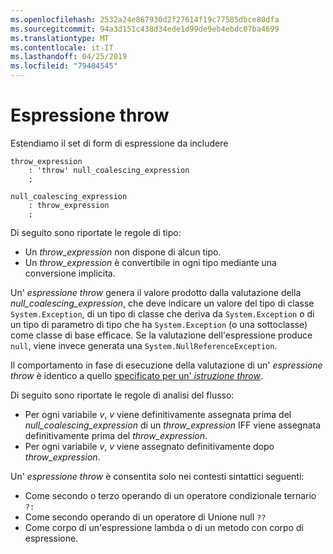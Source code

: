 ```yaml
---
ms.openlocfilehash: 2532a24e867930d2f27614f19c77585dbce80dfa
ms.sourcegitcommit: 94a3d151c438d34ede1d99de9eb4ebdc07ba4699
ms.translationtype: MT
ms.contentlocale: it-IT
ms.lasthandoff: 04/25/2019
ms.locfileid: "79484545"
---
```

# <a name="throw-expression"></a>Espressione throw

Estendiamo il set di form di espressione da includere

```antlr
throw_expression
    : 'throw' null_coalescing_expression
    ;

null_coalescing_expression
    : throw_expression
    ;
```

Di seguito sono riportate le regole di tipo:

- Un *throw_expression* non dispone di alcun tipo.
- Un *throw_expression* è convertibile in ogni tipo mediante una conversione implicita.

Un' *espressione throw* genera il valore prodotto dalla valutazione della *null_coalescing_expression*, che deve indicare un valore del tipo di classe `System.Exception`, di un tipo di classe che deriva da `System.Exception` o di un tipo di parametro di tipo che ha `System.Exception` (o una sottoclasse) come classe di base efficace. Se la valutazione dell'espressione produce `null`, viene invece generata una `System.NullReferenceException`.

Il comportamento in fase di esecuzione della valutazione di un' *espressione throw* è identico a quello [specificato per un' *istruzione throw*](../../spec/statements.md#the-throw-statement).

Di seguito sono riportate le regole di analisi del flusso:

- Per ogni variabile *v*, *v* viene definitivamente assegnata prima del *null_coalescing_expression* di un *throw_expression* IFF viene assegnata definitivamente prima del *throw_expression*.
- Per ogni variabile *v*, *v* viene assegnato definitivamente dopo *throw_expression*.

Un' *espressione throw* è consentita solo nei contesti sintattici seguenti:
- Come secondo o terzo operando di un operatore condizionale ternario `?:`
- Come secondo operando di un operatore di Unione null `??`
- Come corpo di un'espressione lambda o di un metodo con corpo di espressione.
